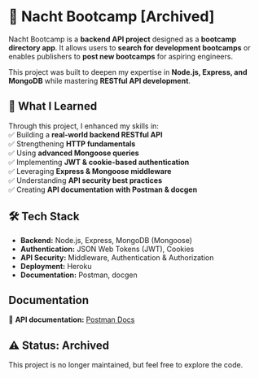 # 🌙 Nacht Bootcamp [Archived]

Nacht Bootcamp is a **backend API project** designed as a **bootcamp directory app**. It allows users to **search for development bootcamps** or enables publishers to **post new bootcamps** for aspiring engineers.  

This project was built to deepen my expertise in **Node.js, Express, and MongoDB** while mastering **RESTful API development**.  

## 🎯 What I Learned  

Through this project, I enhanced my skills in:  
✅ Building a **real-world backend RESTful API**  
✅ Strengthening **HTTP fundamentals**  
✅ Using **advanced Mongoose queries**  
✅ Implementing **JWT & cookie-based authentication**  
✅ Leveraging **Express & Mongoose middleware**  
✅ Understanding **API security best practices**  
✅ Creating **API documentation with Postman & docgen**  

## 🛠️ Tech Stack  

- **Backend:** Node.js, Express, MongoDB (Mongoose)  
- **Authentication:** JSON Web Tokens (JWT), Cookies  
- **API Security:** Middleware, Authentication & Authorization  
- **Deployment:** Heroku  
- **Documentation:** Postman, docgen  

## Documentation  

🔹 **API documentation:** [Postman Docs](https://documenter.getpostman.com/view/6010540/Tz5jfgVG)  

## ⚠️ Status: Archived  

This project is no longer maintained, but feel free to explore the code. 
